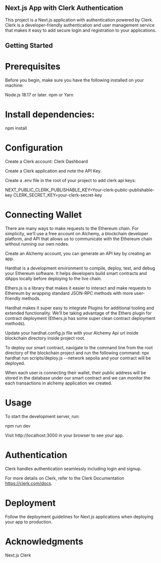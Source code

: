 
## Next.js App with Clerk Authentication

This project is a Next.js application with authentication powered by Clerk. Clerk is a developer-friendly authentication and user management service that makes it easy to add secure login and registration to your applications.

## Getting Started

# Prerequisites

Before you begin, make sure you have the following installed on your machine:

Node.js 18.17 or later.
npm or Yarn

# Install dependencies:

npm install

# Configuration

Create a Clerk account: Clerk Dashboard

Create a Clerk application and note the API Key.

Create a .env file in the root of your project to add clerk api keys:

NEXT_PUBLIC_CLERK_PUBLISHABLE_KEY=Your-clerk-public-publishable-key
CLERK_SECRET_KEY=your-clerk-secret-key

# Connecting Wallet

There are many ways to make requests to the Ethereum chain. For simplicity, we’ll use a free account on Alchemy, a blockchain developer platform, and API that allows us to communicate with the Ethereum chain without running our own nodes.

Create an Alchemy account, you can generate an API key by creating an app.

Hardhat is a development environment to compile, deploy, test, and debug your Ethereum software. It helps developers build smart contracts and dApps locally before deploying to the live chain.

Ethers.js is a library that makes it easier to interact and make requests to Ethereum by wrapping standard JSON-RPC methods with more user-friendly methods.

Hardhat makes it super easy to integrate Plugins for additional tooling and extended functionality. We’ll be taking advantage of the Ethers plugin for contract deployment (Ethers.js has some super clean contract deployment methods).

Update your hardhat.config.js file with your Alchemy Api url inside blockchain directory inside project root.

To deploy our smart contract, navigate to the command line from the root directory of the blockchain project and run the following command: npx hardhat run scripts/deploy.js --network sepolia and your contract will be deployed.

When each user is connecting their wallet, their public address will be stored in the database under our smart contract and we can monitor the each transactions in alchemy application we created.

# Usage

To start the development server, run:

npm run dev

Visit http://localhost:3000 in your browser to see your app.

# Authentication

Clerk handles authentication seamlessly including login and signup. 

For more details on Clerk, refer to the Clerk Documentation https://clerk.com/docs.

# Deployment
Follow the deployment guidelines for Next.js applications when deploying your app to production.

# Acknowledgments
Next.js
Clerk